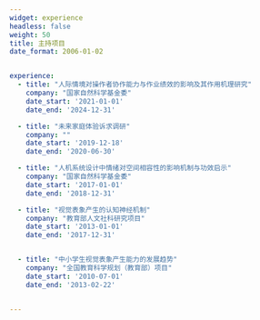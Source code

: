 ```yaml
---
widget: experience
headless: false
weight: 50
title: 主持项目
date_format: 2006-01-02


experience:
  - title: "人际情境对操作者协作能力与作业绩效的影响及其作用机理研究"
    company: "国家自然科学基金委"
    date_start: '2021-01-01'
    date_end: '2024-12-31'

  - title: "未来家庭体验诉求调研"
    company: ""
    date_start: '2019-12-18'
    date_end: '2020-06-30'

  - title: "人机系统设计中情绪对空间相容性的影响机制与功效启示"
    company: "国家自然科学基金委"
    date_start: '2017-01-01'
    date_end: '2018-12-31'

  - title: "视觉表象产生的认知神经机制"
    company: "教育部人文社科研究项目"
    date_start: '2013-01-01'
    date_end: '2017-12-31'


  - title: "中小学生视觉表象产生能力的发展趋势"
    company: "全国教育科学规划（教育部）项目"
    date_start: '2010-07-01'
    date_end: '2013-02-22'


---
```



